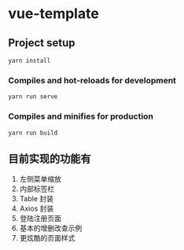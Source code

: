 # vue-template

## Project setup

```
yarn install
```

### Compiles and hot-reloads for development

```
yarn run serve
```

### Compiles and minifies for production

```
yarn run build
```

## 目前实现的功能有

1. 左侧菜单缩放
2. 内部标签栏
3. Table 封装
4. Axios 封装
5. 登陆注册页面
6. 基本的增删改查示例
7. 更炫酷的页面样式
